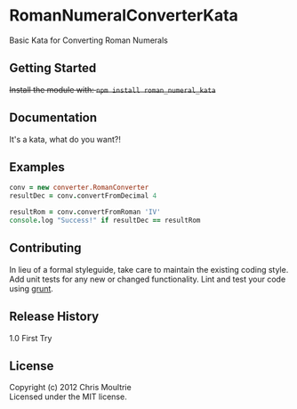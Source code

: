 RomanNumeralConverterKata
=========================

Basic Kata for Converting Roman Numerals

## Getting Started
~~Install the module with: `npm install roman_numeral_kata`~~

## Documentation
It's a kata, what do you want?!

## Examples
```coffeescript
conv = new converter.RomanConverter
resultDec = conv.convertFromDecimal 4

resultRom = conv.convertFromRoman 'IV'
console.log "Success!" if resultDec == resultRom
```

## Contributing
In lieu of a formal styleguide, take care to maintain the existing coding style. Add unit tests for any new or changed functionality. Lint and test your code using [grunt](https://github.com/gruntjs/grunt).

## Release History
1.0 First Try

## License
Copyright (c) 2012 Chris Moultrie  
Licensed under the MIT license.
